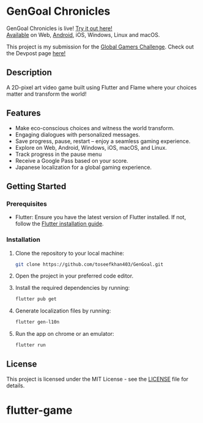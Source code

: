 # GenGoal Chronicles
GenGoal Chronicles is live! [Try it out here!](https://toseefkhan403.github.io/GenGoal/)\
[Available](https://drive.google.com/drive/folders/11WUSuBVBJ2bkoXtuM_RQgYM5vfZ82h5e?usp=sharing) on Web, [Android](https://play.google.com/store/apps/details?id=com.GenGoal.GenGoal_chronicles), iOS, Windows, Linux and macOS.

This project is my submission for the [Global Gamers Challenge](https://flutter.dev/global-gamers). Check out the Devpost page [here!](https://devpost.com/software/GenGoal-chronicles)

## Description
A 2D-pixel art video game built using Flutter and Flame where your choices matter and transform the world!

## Features
- Make eco-conscious choices and witness the world transform.
- Engaging dialogues with personalized messages.
- Save progress, pause, restart – enjoy a seamless gaming experience.
- Explore on Web, Android, Windows, iOS, macOS, and Linux.
- Track progress in the pause menu
- Receive a Google Pass based on your score.
- Japanese localization for a global gaming experience.

## Getting Started

### Prerequisites

- Flutter: Ensure you have the latest version of Flutter installed. If not, follow the [Flutter installation guide](https://flutter.dev/docs/get-started/install).

### Installation

1. Clone the repository to your local machine:

   ```bash
   git clone https://github.com/toseefkhan403/GenGoal.git

2. Open the project in your preferred code editor.

3. Install the required dependencies by running:

    ```bash
   flutter pub get

4. Generate localization files by running:

    ```bash
   flutter gen-l10n

5. Run the app on chrome or an emulator:

    ```bash
   flutter run

## License
This project is licensed under the MIT License - see the [LICENSE](LICENSE.md) file for details.
# flutter-game
